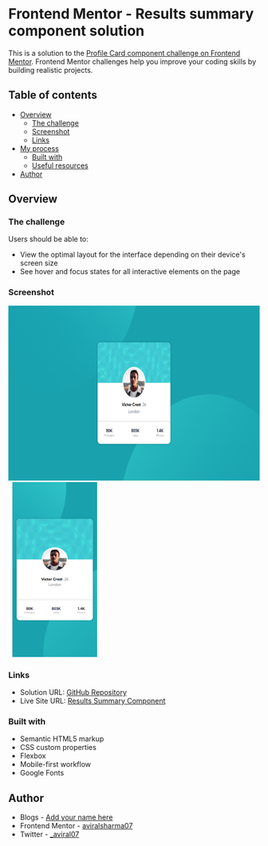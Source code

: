# Frontend Mentor - Results summary component solution

This is a solution to the [Profile Card component challenge on Frontend Mentor](https://www.frontendmentor.io/challenges/profile-card-component-cfArpWshJ/hub). Frontend Mentor challenges help you improve your coding skills by building realistic projects.

## Table of contents

- [Overview](#overview)
  - [The challenge](#the-challenge)
  - [Screenshot](#screenshot)
  - [Links](#links)
- [My process](#my-process)
  - [Built with](#built-with)
  - [Useful resources](#useful-resources)
- [Author](#author)

## Overview

### The challenge

Users should be able to:

- View the optimal layout for the interface depending on their device's screen size
- See hover and focus states for all interactive elements on the page

### Screenshot

<img src="./screenshots/desktop-result.png" alt="Alt Text" width="650" height="350">
&nbsp;
<img src="./screenshots/mobile-result.png" alt="Alt Text" width="170" height="350">

### Links

- Solution URL: [GitHub Repository](https://github.com/aviralsharma07/profile-card-component)
- Live Site URL: [Results Summary Component](https://profile-card-component-avi.netlify.app)

### Built with

- Semantic HTML5 markup
- CSS custom properties
- Flexbox
- Mobile-first workflow
- Google Fonts

## Author

- Blogs - [Add your name here](https://hashnode.com/@aviralsharma)
- Frontend Mentor - [aviralsharma07](https://www.frontendmentor.io/profile/aviralsharma07)
- Twitter - [\_aviral07](https://www.twitter.com/_aviral07)
